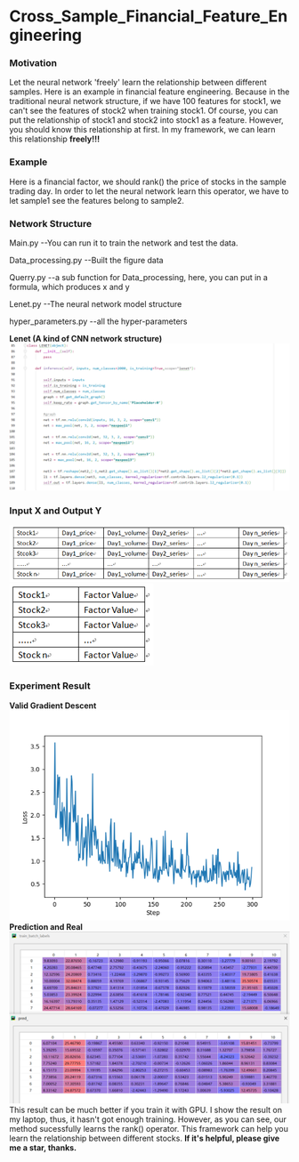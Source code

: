 # Cross_Sample_Financial_Feature_Engineering

### Motivation
Let the neural network 'freely' learn the relationship between different samples. Here is an example in financial feature engineering. Because in the traditional neural network structure, if we have 100 features for stock1, we can't see the features of stock2 when training stock1. Of course, you can put the relationship of stock1 and stock2 into stock1 as a feature. However, you should know this relationship at first. In my framework, we can learn this relationship **freely!!!** 

### Example
Here is a financial factor, we should rank() the price of stocks in the sample trading day. In order to let the neural network learn this operator, we have to let sample1 see the features belong to sample2.


### Network Structure
Main.py --You can run it to train the network and test the data.

Data_processing.py --Built the figure data

Querry.py --a sub function for Data_processing, here, you can put in a formula, which produces x and y

Lenet.py --The neural network model structure

hyper_parameters.py --all the hyper-parameters

**Lenet (A kind of CNN network structure)**
![Image text](https://github.com/Neural-Finance/Cross_sample_financial_feature_engineering/blob/master/fig/5.png)

### Input X and Output Y
![Image text](https://github.com/Neural-Finance/Cross_sample_financial_feature_engineering/blob/master/fig/1.png)
![Image text](https://github.com/Neural-Finance/Cross_sample_financial_feature_engineering/blob/master/fig/2.png)

### Experiment Result
**Valid Gradient Descent**
![Image text](https://github.com/Neural-Finance/Cross_sample_financial_feature_engineering/blob/master/fig/3.png)
**Prediction and Real**
![Image text](https://github.com/Neural-Finance/Cross_sample_financial_feature_engineering/blob/master/fig/4.png)
This result can be much better if you train it with GPU. I show the result on my laptop, thus, it hasn't got enough training. However, as you can see, our method sucessfully learns the rank() operator. This framework can help you learn the relationship between different stocks. **If it's helpful, please give me a star, thanks.**
